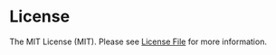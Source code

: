 # License

The MIT License (MIT). Please see [License File](https://github.com/oslllo/svg-fixer/blob/master/LICENSE) for more information.
